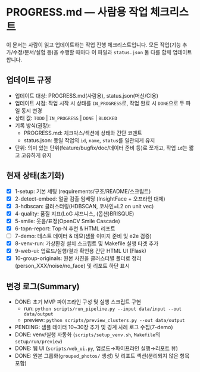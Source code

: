 # PROGRESS.md — 사람용 작업 체크리스트

이 문서는 사람이 읽고 업데이트하는 작업 진행 체크리스트입니다. 모든 작업(기능 추가/수정/문서/실험 등)을 수행할 때마다 이 파일과 `status.json` 둘 다를 함께 업데이트합니다.

## 업데이트 규정
- 업데이트 대상: PROGRESS.md(사람용), status.json(머신/CI용)
- 업데이트 시점: 작업 시작 시 상태를 `IN_PROGRESS`로, 작업 완료 시 `DONE`으로 두 파일 동시 변경
- 상태 값: `TODO` | `IN_PROGRESS` | `DONE` | `BLOCKED`
- 기록 방식(권장):
  - PROGRESS.md: 체크박스/섹션에 상태와 간단 코멘트
  - status.json: 동일 작업의 `id`, `name`, `status`를 일관되게 유지
- 단위: 의미 있는 단위(feature/bugfix/doc/데이터 준비 등)로 쪼개고, 작업 `id`는 짧고 고유하게 유지

## 현재 상태(초기화)

- [x] 1-setup: 기본 세팅 (requirements/구조/README/스크립트)
- [x] 2-detect-embed: 얼굴 검출·임베딩 (InsightFace + 오프라인 대체)
- [x] 3-hdbscan: 클러스터링(HDBSCAN, 코사인=L2 on unit vec)
- [x] 4-quality: 품질 지표(LoG 샤프니스, (옵션)BRISQUE)
- [x] 5-smile: 웃음/표정(OpenCV Smile Cascade)
- [x] 6-topn-report: Top‑N 추천 & HTML 리포트
- [ ] 7-demo: 테스트 데이터 & 데모(샘플 이미지 준비 및 e2e 검증)
 - [x] 8-venv-run: 가상환경 설치 스크립트 및 Makefile 실행 타겟 추가
 - [x] 9-web-ui: 업로드/실행/결과 확인용 간단 HTML UI (Flask)
 - [x] 10-group-originals: 원본 사진을 클러스터별 폴더로 정리(person_XXX/noise/no_face) 및 리포트 하단 표시

## 변경 로그(Summary)

- DONE: 초기 MVP 파이프라인 구성 및 실행 스크립트 구현
  - run: `python scripts/run_pipeline.py --input data/input --out data/output`
  - preview: `python scripts/preview_clusters.py --out data/output`
- PENDING: 샘플 데이터 10~30장 추가 및 경계 사례 로그 수집(7-demo)
 - DONE: venv/실행 자동화 (`scripts/setup_venv.sh`, `Makefile`의 `setup/run/preview`)
 - DONE: 웹 UI (`scripts/web_ui.py`, 업로드→파이프라인 실행→리포트 뷰)
 - DONE: 원본 그룹화(`grouped_photos/` 생성) 및 리포트 섹션(분리되지 않은 항목 포함)
